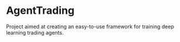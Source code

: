 # AgentTrading
Project aimed at creating an easy-to-use framework for training deep learning trading agents.
